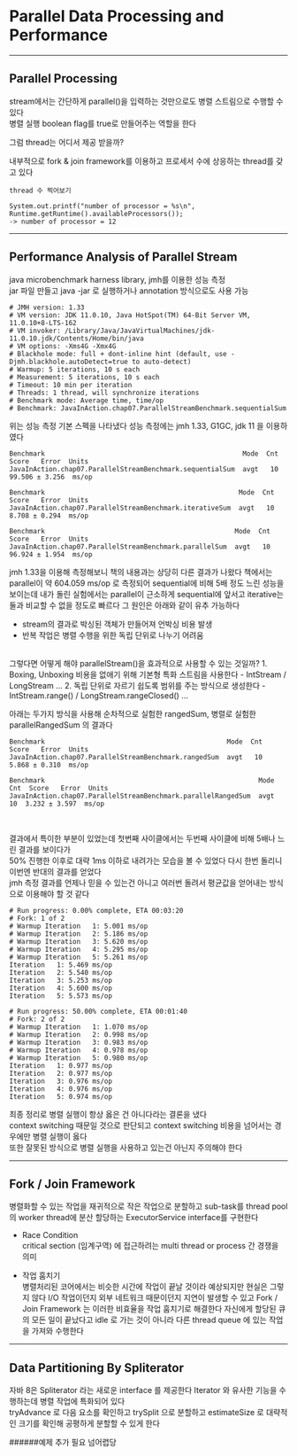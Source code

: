 # Parallel Data Processing and Performance

<hr>

## Parallel Processing
stream에서는 간단하게 parallel()을 입력하는 것만으로도 병렬 스트림으로 수행할 수 있다<br> 
병렬 실행 boolean flag를 true로 만들어주는 역할을 한다

그럼 thread는 어디서 제공 받을까?

내부적으로 fork & join framework를 이용하고 프로세서 수에 상응하는 thread를 갖고 있다 
~~~
thread 수 찍어보기

System.out.printf("number of processor = %s\n", Runtime.getRuntime().availableProcessors());
-> number of processor = 12
~~~

<hr>

## Performance Analysis of Parallel Stream
java microbenchmark harness library, jmh를 이용한 성능 측정 <br>
jar 파일 만들고 java -jar 로 실행하거나 annotation 방식으로도 사용 가능

~~~
# JMH version: 1.33
# VM version: JDK 11.0.10, Java HotSpot(TM) 64-Bit Server VM, 11.0.10+8-LTS-162
# VM invoker: /Library/Java/JavaVirtualMachines/jdk-11.0.10.jdk/Contents/Home/bin/java
# VM options: -Xms4G -Xmx4G
# Blackhole mode: full + dont-inline hint (default, use -Djmh.blackhole.autoDetect=true to auto-detect)
# Warmup: 5 iterations, 10 s each
# Measurement: 5 iterations, 10 s each
# Timeout: 10 min per iteration
# Threads: 1 thread, will synchronize iterations
# Benchmark mode: Average time, time/op
# Benchmark: JavaInAction.chap07.ParallelStreamBenchmark.sequentialSum
~~~
위는 성능 측정 기본 스펙을 나타냈다 성능 측정에는 jmh 1.33, G1GC, jdk 11 을 이용하였다

~~~
Benchmark                                                  Mode  Cnt   Score   Error  Units
JavaInAction.chap07.ParallelStreamBenchmark.sequentialSum  avgt   10  99.506 ± 3.256  ms/op

Benchmark                                                 Mode  Cnt  Score   Error  Units
JavaInAction.chap07.ParallelStreamBenchmark.iterativeSum  avgt   10  8.708 ± 0.294  ms/op

Benchmark                                                Mode  Cnt   Score   Error  Units
JavaInAction.chap07.ParallelStreamBenchmark.parallelSum  avgt   10  96.924 ± 1.954  ms/op
~~~
jmh 1.33을 이용해 측정해보니 책의 내용과는 상당히 다른 결과가 나왔다 책에서는 parallel이 약 604.059 ms/op 로 측정되어 sequential에 비해 5배 정도 느린 성능을 보이는데 내가 돌린 실험에서는 parallel이 근소하게 sequential에 앞서고 iterative는 둘과 비교할 수 없을 정도로 빠르다 그 원인은 아래와 같이 유추 가능하다

- stream의 결과로 박싱된 객체가 만들어져 언박싱 비용 발생
- 반복 작업은 병렬 수행을 위한 독립 단위로 나누기 어려움

<br>
그렇다면 어떻게 해야 parallelStream()을 효과적으로 사용할 수 있는 것일까?
1. Boxing, Unboxing 비용을 없애기 위해 기본형 특화 스트림을 사용한다 - IntStream / LongStream ...
2. 독립 단위로 자르기 쉽도록 범위를 주는 방식으로 생성한다 - IntStream.range() / LongStream.rangeClosed() ...

아래는 두가지 방식을 사용해 순차적으로 실험한 rangedSum, 병렬로 실험한 parallelRangedSum 의 결과다
~~~
Benchmark                                              Mode  Cnt  Score   Error  Units
JavaInAction.chap07.ParallelStreamBenchmark.rangedSum  avgt   10  5.868 ± 0.310  ms/op

Benchmark                                                      Mode  Cnt  Score   Error  Units
JavaInAction.chap07.ParallelStreamBenchmark.parallelRangedSum  avgt   10  3.232 ± 3.597  ms/op
~~~
<br>

결과에서 특이한 부분이 있었는데 첫번째 사이클에서는 두번째 사이클에 비해 5배나 느린 결과를 보이다가 <br>
50% 진행한 이후로 대략 1ms 이하로 내려가는 모습을 볼 수 있었다 다시 한번 돌리니 이번엔 반대의 결과를 얻었다 <br>
jmh 측정 결과를 언제나 믿을 수 있는건 아니고 여러번 돌려서 평균값을 얻어내는 방식으로 이용해야 할 것 같다
~~~
# Run progress: 0.00% complete, ETA 00:03:20
# Fork: 1 of 2
# Warmup Iteration   1: 5.001 ms/op
# Warmup Iteration   2: 5.186 ms/op
# Warmup Iteration   3: 5.620 ms/op
# Warmup Iteration   4: 5.295 ms/op
# Warmup Iteration   5: 5.261 ms/op
Iteration   1: 5.469 ms/op
Iteration   2: 5.540 ms/op
Iteration   3: 5.253 ms/op
Iteration   4: 5.600 ms/op
Iteration   5: 5.573 ms/op

# Run progress: 50.00% complete, ETA 00:01:40
# Fork: 2 of 2
# Warmup Iteration   1: 1.070 ms/op
# Warmup Iteration   2: 0.998 ms/op
# Warmup Iteration   3: 0.983 ms/op
# Warmup Iteration   4: 0.978 ms/op
# Warmup Iteration   5: 0.980 ms/op
Iteration   1: 0.977 ms/op
Iteration   2: 0.977 ms/op
Iteration   3: 0.976 ms/op
Iteration   4: 0.976 ms/op
Iteration   5: 0.974 ms/op
~~~

최종 정리로 병렬 실행이 항상 옳은 건 아니다라는 결론을 냈다 <br>
context switching 때문일 것으로 판단되고 context switching 비용을 넘어서는 경우에만 병렬 실행이 옳다  
또한 잘못된 방식으로 병렬 실행을 사용하고 있는건 아닌지 주의해야 한다

<hr>

## Fork / Join Framework
병렬화할 수 있는 작업을 재귀적으로 작은 작업으로 분할하고 sub-task를 thread pool의 worker thread에 분산 할당하는 ExecutorService interface를 구현한다 

- Race Condition <br>
critical section (임계구역) 에 접근하려는 multi thread or process 간 경쟁을 의미

- 작업 훔치기 <br>
병렬처리된 코어에서는 비슷한 시간에 작업이 끝날 것이라 예상되지만 현실은 그렇지 않다 I/O 작업이던지 외부 네트워크 때문이던지 지연이 발생할 수 있고 Fork / Join Framework 는 이러한 비효율을 작업 훔치기로 해결한다 자신에게 할당된 큐의 모든 일이 끝났다고 idle 로 가는 것이 아니라 다른 thread queue 에 있는 작업을 가져와 수행한다

<hr>

## Data Partitioning By Spliterator
자바 8은 Spliterator 라는 새로운 interface 를 제공한다
Iterator 와 유사한 기능을 수행하는데 병렬 작업에 특화되어 있다 <br>
tryAdvance 로 다음 요소를 확인하고 trySplit 으로 분할하고
estimateSize 로 대략적인 크기를 확인해 공평하게 분할할 수 있게 한다

######예제 추가 필요 넘어렵당